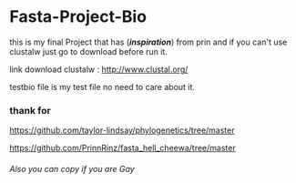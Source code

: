 # Fasta-Project-Bio
this is my final Project that has (***inspiration***) from prin
and if you can't use clustalw just go to download before run it.

link download clustalw : http://www.clustal.org/

testbio file is my test file no need to care about it.

### thank for 
https://github.com/taylor-lindsay/phylogenetics/tree/master

https://github.com/PrinnRinz/fasta_hell_cheewa/tree/master

###### Also you can copy if you are Gay
